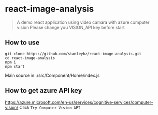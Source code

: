 # react-image-analysis

> A demo react application using video camara with azure computer vision
> Please change you VISION_API key before start

## How to use

```
git clone https://github.com/stanleybz/react-image-analysis.git
cd react-image-analysis
npm i
npm start
```

Main source in ./src/Component/Home/index.js

## How to get azure API key
 
https://azure.microsoft.com/en-us/services/cognitive-services/computer-vision/
Click `Try Computer Vision API`
